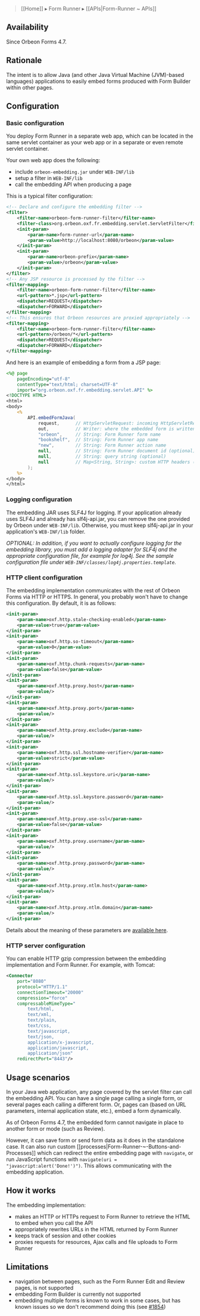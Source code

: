 > [[Home]] ▸ Form Runner ▸ [[APIs|Form-Runner ~ APIs]]

## Availability

Since Orbeon Forms 4.7.

## Rationale

The intent is to allow Java (and other Java Virtual Machine (JVM)-based languages) applications to easily embed forms produced with Form Builder within other pages.

## Configuration

### Basic configuration

You deploy Form Runner in a separate web app, which can be located in the same servlet container as your web app or in a separate or even remote servlet container.

Your own web app does the following:

- include `orbeon-embedding.jar` under `WEB-INF/lib`
- setup a filter in `WEB-INF/lib`
- call the embedding API when producing a page

This is a typical filter configuration:

```xml
<!-- Declare and configure the embedding filter -->
<filter>
    <filter-name>orbeon-form-runner-filter</filter-name>
    <filter-class>org.orbeon.oxf.fr.embedding.servlet.ServletFilter</filter-class>
    <init-param>
        <param-name>form-runner-url</param-name>
        <param-value>http://localhost:8080/orbeon</param-value>
    </init-param>
    <init-param>
        <param-name>orbeon-prefix</param-name>
        <param-value>/orbeon</param-value>
    </init-param>
</filter>
<!-- Any JSP resource is processed by the filter -->
<filter-mapping>
    <filter-name>orbeon-form-runner-filter</filter-name>
    <url-pattern>*.jsp</url-pattern>
    <dispatcher>REQUEST</dispatcher>
    <dispatcher>FORWARD</dispatcher>
</filter-mapping>
<!-- This ensures that Orbeon resources are proxied appropriately -->
<filter-mapping>
    <filter-name>orbeon-form-runner-filter</filter-name>
    <url-pattern>/orbeon/*</url-pattern>
    <dispatcher>REQUEST</dispatcher>
    <dispatcher>FORWARD</dispatcher>
</filter-mapping>
```

And here is an example of embedding a form from a JSP page:

```jsp
<%@ page
    pageEncoding="utf-8"
    contentType="text/html; charset=UTF-8"
    import="org.orbeon.oxf.fr.embedding.servlet.API" %>
<!DOCTYPE HTML>
<html>
<body>
    <%
        API.embedFormJava(
            request,      // HttpServletRequest: incoming HttpServletRequest
            out,          // Writer: where the embedded form is written
            "orbeon",     // String: Form Runner form name
            "bookshelf",  // String: Form Runner app name
            "new",        // String: Form Runner action name
            null,         // String: Form Runner document id (optional)
            null,         // String: query string (optional)
            null          // Map<String, String>: custom HTTP headers (optional)
        );
    %>
</body>
</html>
```

### Logging configuration

The embedding JAR uses SLF4J for logging. If your application already uses SLF4J and already has slf4j-api.jar, you can remove the one provided by Orbeon under `WEB-INF/lib`. Otherwise, you must keep slf4j-api.jar in your application's `WEB-INF/lib` folder.

*OPTIONAL: In addition, if you want to actually configure logging for the embedding library, you must add a logging adapter for SLF4j and the appropriate configuration file, for example for log4j. See the sample configuration file under `WEB-INF/classes/log4j.properties.template`.*

### HTTP client configuration

The embedding implementation communicates with the rest of Orbeon Forms via HTTP or HTTPS. In general, you probably won't have to change this configuration. By default, it is as follows:

```xml
<init-param>
    <param-name>oxf.http.stale-checking-enabled</param-name>
    <param-value>true</param-value>
</init-param>
<init-param>
    <param-name>oxf.http.so-timeout</param-name>
    <param-value>0</param-value>
</init-param>
<init-param>
    <param-name>oxf.http.chunk-requests</param-name>
    <param-value>false</param-value>
</init-param>
<init-param>
    <param-name>oxf.http.proxy.host</param-name>
    <param-value/>
</init-param>
<init-param>
    <param-name>oxf.http.proxy.port</param-name>
    <param-value/>
</init-param>
<init-param>
    <param-name>oxf.http.proxy.exclude</param-name>
    <param-value/>
</init-param>
<init-param>
    <param-name>oxf.http.ssl.hostname-verifier</param-name>
    <param-value>strict</param-value>
</init-param>
<init-param>
    <param-name>oxf.http.ssl.keystore.uri</param-name>
    <param-value/>
</init-param>
<init-param>
    <param-name>oxf.http.ssl.keystore.password</param-name>
    <param-value/>
</init-param>
<init-param>
    <param-name>oxf.http.proxy.use-ssl</param-name>
    <param-value>false</param-value>
</init-param>
<init-param>
    <param-name>oxf.http.proxy.username</param-name>
    <param-value/>
</init-param>
<init-param>
    <param-name>oxf.http.proxy.password</param-name>
    <param-value/>
</init-param>
<init-param>
    <param-name>oxf.http.proxy.ntlm.host</param-name>
    <param-value/>
</init-param>
<init-param>
    <param-name>oxf.http.proxy.ntlm.domain</param-name>
    <param-value/>
</init-param>
```

Details about the meaning of these parameters are [available here](http://wiki.orbeon.com/forms/doc/developer-guide/configuration-properties/configuration-properties-base#TOC-HTTP-Client).

### HTTP server configuration

You can enable HTTP gzip compression between the embedding implementation and Form Runner. For example, with Tomcat:

```xml
<Connector
    port="8080"
    protocol="HTTP/1.1"
    connectionTimeout="20000"
    compression="force"
    compressableMimeType="
        text/html,
        text/xml,
        text/plain,
        text/css,
        text/javascript,
        text/json,
        application/x-javascript,
        application/javascript,
        application/json"
    redirectPort="8443"/>
```
## Usage scenarios

In your Java web application, any page covered by the servlet filter can call the embedding API. You can have a single page calling a single form, or several pages each calling a different form. Or, pages can (based on URL parameters, internal application state, etc.), embed a form dynamically.

As of Orbeon Forms 4.7, the embedded form cannot navigate in place to another form or mode (such as Review).

However, it can save form or send form data as it does in the standalone case. It can also run custom [[processes|Form-Runner-~-Buttons-and-Processes]] which can redirect the entire embedding page with `navigate`, or run JavaScript functions with `navigate(uri = "javascript:alert('Done!')")`. This allows communicating with the embedding application.

## How it works

The embedding implementation:

- makes an HTTP or HTTPs request to Form Runner to retrieve the HTML to embed when you call the API
- appropriately rewrites URLs in the HTML returned by Form Runner
- keeps track of session and other cookies
- proxies requests for resources, Ajax calls and file uploads to Form Runner

## Limitations

- navigation between pages, such as the Form Runner Edit and Review pages, is not supported
- embedding Form Builder is currently not supported
- embedding multiple forms is known to work in some cases, but has known issues so we don't recommend doing this (see [#1854](https://github.com/orbeon/orbeon-forms/issues/1854))